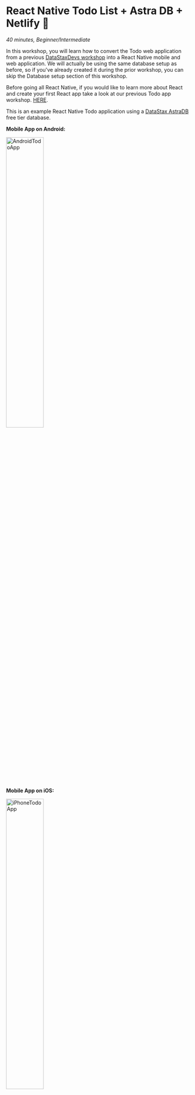 <!--- STARTEXCLUDE --->
<h1><a class="anchor" aria-hidden="true" id="react-native-todo-list-astra-db-netlify"> </a>React Native Todo List + Astra DB + Netlify 📒</h1>
<p><em>40 minutes, Beginner/Intermediate</em></p>
<p>In this workshop, you will learn how to convert the Todo web application from a previous <a href="https://github.com/datastaxdevs/appdev-week1-todolist" target="_blank">DataStaxDevs workshop</a> into a React Native mobile and web application. We will actually be using the same database setup as before, so if you've already created it during the prior workshop, you can skip the Database setup section of this workshop.</p>
<p>Before going all React Native, if you would like to learn more about React and create your first React app take a look at our previous Todo app workshop. <a href="https://github.com/datastaxdevs/appdev-week1-todolist" target="_blank">HERE</a>.</p>
<p>This is an example React Native Todo application using a <a href="https://dtsx.io/appdev-7-7" target="_blank">DataStax AstraDB</a> free tier database.</p>
<!--- ENDEXCLUDE --->
<p><strong>Mobile App on Android:</strong></p>
<img width="45%" alt="AndroidTodoApp" src="https://user-images.githubusercontent.com/82838476/130680926-3cb3732a-e3ef-4167-8f09-0a25bf8732e5.png">
<p><strong>Mobile App on iOS:</strong></p>
<img width="45%" alt="iPhoneTodoApp" src="https://user-images.githubusercontent.com/82838476/130680807-a7108e00-55a2-42c5-a5f0-3f258b6d9d39.png">
<p><strong>Web Application in Chrome:</strong></p>
<img width="1680" alt="WebBrowserToDoApp" src="https://user-images.githubusercontent.com/82838476/129105493-4668143d-a923-437c-b19d-809fa7c55066.png">
<h2><a class="anchor" aria-hidden="true" id="objectives"> </a>🎯 Objectives</h2>
<ul>
<li>Implement a <strong>React Native</strong> Todo app using Expo</li>
<li>Learn about <strong>React Native</strong> components and how they are used to dynamically update the DOM with new information</li>
<li>Learn how to convert a React web app to a <strong>React Native</strong> mobile and web app</li>
<li>Learn how <strong>state</strong> and <strong>props</strong> changes are used</li>
<li>Leverage Netlify and DataStax AstraDB</li>
</ul>
<h2><a class="anchor" aria-hidden="true" id="frequently-asked-questions"> </a>ℹ️ Frequently asked questions ℹ️</h2>
<ul>
<li><em>Are there any prerequites?</em></li>
</ul>
<blockquote>
<ul>
<li>You will need a <a href="https://github.com/" target="_blank">GitHub account</a></li>
<li>You will need to <a href="https://expo.dev/client" target="_blank">download Expo Go</a> on your mobile phone (if you wish to do that part)</li>
</ul>
</blockquote>
<ul>
<li><em>What other prerequisites are there?</em></li>
</ul>
<blockquote>
<ul>
<li>You will also need an Astra DB account, but we'll work through that in the exercises</li>
<li>Use <strong>Chrome</strong> or <strong>Firefox</strong> for the best experience. Other browsers are great, but don't work well with the GitPod integration we use a bit later.</li>
</ul>
</blockquote>
<ul>
<li><em>Can I run the workshop on my computer?</em></li>
</ul>
<blockquote>
<p>There is nothing preventing you from running the workshop on your own machine.<br />
If you do so, you will need</p>
<ul>
<li>git installed on your local system</li>
<li><a href="https://www.whitesourcesoftware.com/free-developer-tools/blog/update-node-js/" target="_blank">node 15 and npm 7 or later</a></li>
<li><a href="https://docs.expo.dev/get-started/installation/" target="_blank">Expo CLI, Watchman, Xcode, Android Studio, and an iPhone or Android</a></li>
</ul>
<p>You will have to adapt commands and paths based on your environment and install the dependencies by yourself. <strong>We won't provide support</strong> to keep on track with schedule. However, we will do our best to give you the info you need to be successful.</p>
</blockquote>
<ul>
<li><em>Do I need to pay for anything for this workshop?</em></li>
</ul>
<blockquote>
<ul>
<li><strong>No.</strong> All tools and services we provide here are FREE.</li>
</ul>
</blockquote>
<ul>
<li><em>Will I get a certificate if I attend this workshop?</em></li>
</ul>
<blockquote>
<p>Attending the session is not enough. You need to complete the homework detailed below and you will get a nice badge.</p>
</blockquote>
<h2><a class="anchor" aria-hidden="true" id="materials-for-the-session"> </a>Materials for the Session</h2>
<p>It doesn't matter if you join our workshop live or you prefer to do at your own pace, we have you covered. In this repository, you'll find everything you need for this workshop:</p>
<ul>
<li><a href="./slides.pdf" target="_blank">Slide deck</a></li>
<li><a href="https://bit.ly/cassandra-workshop" target="_blank">Discord chat</a></li>
<li><a href="https://community.datastax.com/" target="_blank">Questions and Answers</a></li>
</ul>
<h2><a class="anchor" aria-hidden="true" id="homework"> </a>Homework</h2>
<img src="https://github.com/datastaxdevs/workshop-todo-native-mobile/raw/master/tutorial/images/react-badge.png?raw=true" width="200" align="right" />
<p>Don't forget to complete your upgrade and get your verified skill badge! Finish and submit your homework!</p>
<ol>
<li>Complete your mobile app deployment by completing the practice steps below <strong>THROUGH STEP 9</strong> by launching the app in GitPod and viewing it in Expo Go</li>
<li>A single image of the working mobile app with some fun todo items deployed on your phone is fine (if you cannot do this on your phone a screen of the web app is just fine)</li>
<li>Extra credit to fully deploy this up on Netlify and access from your mobile device using steps 10 and 11</li>
<li>Submit your homework <a href="https://github.com/datastaxdevs/workshop-todo-native-mobile/issues/new?assignees=HadesArchitect%2C+SonicDMG%2C+RyanWelford&amp;labels=homework%2C+wait+for+review&amp;template=homework-assignment.md&amp;title=%5BHW%5D+%3CNAME%3E" target="_blank">here</a></li>
</ol>
<p>That's it, you are done! Expect an email next week!</p>
<h1><a class="anchor" aria-hidden="true" id="let-s-start"> </a>Let's start</h1>
<h2><a class="anchor" aria-hidden="true" id="table-of-contents"> </a>Table of contents</h2>
<ol>
<li><a href="#1-login-or-register-to-astradb-and-create-database" target="_blank">Login or Register to AstraDB and Create Database</a></li>
<li><a href="#2-create-a-security-token" target="_blank">Create a Security Token</a></li>
<li><a href="#3-deploy-to-netlify" target="_blank">Deploy to Netlify</a></li>
<li><a href="#4-access-your-github-repository-and-launch-gitpod-ide" target="_blank">Access your GitHub repository and Launch GitPod IDE</a></li>
<li><a href="#5-check-node-and-npm-versions-in-gitpod" target="_blank">Check Node and NPM versions in GitPod</a></li>
<li><a href="#6-register-for-an-expo-account-in-gitpod" target="_blank">Register for an Expo Account in GitPod</a></li>
<li><a href="#7-install-expo-mobile-application-on-your-phone" target="_blank">Install Expo Mobile Application on Your Phone</a></li>
<li><a href="#8-launch-the-todo-app" target="_blank">Launch the Todo app</a></li>
<li><a href="#9-view-mobile-app" target="_blank">View Mobile App</a></li>
<li><a href="#10-link-to-and-configure-netlify" target="_blank">Link to and Configure Netlify</a></li>
<li><a href="#11-deploy-to-production" target="_blank">Deploy to Production</a></li>
</ol>
<p><strong>Part 1: Create the Database</strong></p>
<h2><a class="anchor" aria-hidden="true" id="1-login-or-register-to-astradb-and-create-database"> </a>1. Login or Register to AstraDB and create database</h2>
<p><strong><code>ASTRADB</code></strong> is the simplest way to run Cassandra with zero operations at all - just push the button and get your cluster. No credit card required, $25.00 USD credit every month, roughly 5M writes, 30M reads, 40GB storage monthly - sufficient to run small production workloads.</p>
<h3><a class="anchor" aria-hidden="true" id="step-1a-click-the-button-to-login-or-register-with-datastax-you-can-use-your-code-github-code-code-google-code-accounts-or-register-with-an-code-email-code"> </a>✅ Step 1a: Click the button to login or register with Datastax. You can use your <code>Github</code>, <code>Google</code> accounts or register with an <code>email</code>.</h3>
<p><em>Make sure to chose a password with minimum 8 characters, containing upper and lowercase letters, at least one number and special character</em></p>
<p><a href="https://astra.dev/8-26" target="_blank"><img src="https://github.com/datastaxdevs/workshop-graphql-netflix/blob/main/img/create_astra_db.png?raw=true" /></a></p>
<ul>
<li>
<details><summary>Show me!</summary>
  <img src="https://github.com/datastaxdevs/workshop-spring-stargate/raw/main/images/tutorials/astra-create-db.gif?raw=true" />
</li>
</ul>
</details>
<p><strong>Use the following values when creating the database</strong></p>
<table>
<thead>
<tr>
<th>Field</th>
<th>Value</th>
</tr>
</thead>
<tbody>
<tr>
<td><strong>database name</strong></td>
<td><code>todos_native_workshop_db</code></td>
</tr>
<tr>
<td><strong>keypace</strong></td>
<td><code>todos</code></td>
</tr>
<tr>
<td><strong>Cloud Provider</strong></td>
<td><em>Use the one you like, click a cloud provider logo,  pick an Area in the list and finally pick a region.</em></td>
</tr>
</tbody>
</table>
<p><em>You can technically use whatever you want and update the code to reflect the keyspace. This is really to get you on a happy path for the first run.</em></p>
<p>You will see your new database <code>pending</code> in the Dashboard.</p>
<p><img src="https://github.com/datastaxdevs/workshop-graphql-netflix/blob/main/tutorial/images/db-pending.png?raw=true" alt="image" /></p>
<p>The status will change to <code>Active</code> when the database is ready, this will only take 2-3 minutes. You will also receive an email when it is ready.</p>
<p><a href="#table-of-contents" target="_blank">🏠 Back to Table of Contents</a></p>
<h2><a class="anchor" aria-hidden="true" id="2-create-a-security-token"> </a>2. Create a Security Token</h2>
<p>✅  <strong>Step 2a:</strong>  <a href="https://docs.datastax.com/en/astra/docs/manage-application-tokens.html" target="_blank">Create a token for your app</a> to use in the settings screen. Use &quot;Database Administrator&quot; permission.</p>
<p>✅  <strong>Step 2b:</strong>  Copy the token value (eg <code>AstraCS:KDfdKeNREyWQvDpDrBqwBsUB:ec80667c...</code>) in your clipboard and save the CSV, this value would not be provided afterward.</p>
<p><strong>👁️ Expected output</strong></p>
<ul>
<li>
<details><summary>Show me!</summary>
  <img src="https://github.com/datastaxdevs/workshop-graphql-netflix/blob/main/tutorial/images/astra-create-token.gif?raw=true" />
</li>
</ul>
</details>
<blockquote>
<p><strong>⚠️ Important</strong></p>
<pre><code>The instructor will show you on screen how to create a token 
but will have to destroy to token immediately for security reasons.
</code></pre>
</blockquote>
<p><a href="#table-of-contents" target="_blank">🏠 Back to Table of Contents</a></p>
<h2><a class="anchor" aria-hidden="true" id="3-deploy-to-netlify"> </a>3. Deploy to Netlify</h2>
<ul>
<li>
<details><summary> What does the netlify deploy button do?</summary>The Netlify deploy button will:<ul>
  <li>Create a new repository for you on Github</li>
  <li>Create a site on Netlify</li>
  <li>Link the two together.</li></ul>
</li>
</ul>
</details>
<ul>
<li>
<p>Click the button to deploy</p>
<p><a href="https://app.netlify.com/start/deploy?repository=https://github.com/datastaxdevs/workshop-todo-native-mobile" target="_blank"><img src="https://www.netlify.com/img/deploy/button.svg" alt="Deploy to Netlify" /></a></p>
</li>
</ul>
<ul>
<li>
<details><summary>Show me!</summary>
 <img src="https://github.com/datastaxdevs/appdev-week2-tiktok/blob/master/tutorial/images/deploy-to-netlify.gif?raw=true" />
 </details>
</li>
</ul>
<p>This will take a few minutes.</p>
<ul>
<li>
<p>If there is a pre-existing account in Netlify, make sure the Netlify account settings show that it's connected to the appropriate git repository (and you can ignore the error),</p>
<details>
<summary>Show me! </summary>
<img src="https://github.com/datastaxdevs/workshop-todo-native-mobile/raw/master/tutorial/images/netlify-connect-01.png" />
</details>
</li>
<li>
<p>Click on <code>Site deploy in progress</code> within the Netlify UI,</p>
<details>
<summary>Show me! </summary>
<img src="https://github.com/datastaxdevs/appdev-week2-tiktok/blob/master/tutorial/images/deploy-1.png" />
</details>
</li>
<li>
<p>Click the top deploy link to see the build process.</p>
<details>
<summary>Show me! </summary>
<img src="https://github.com/datastaxdevs/appdev-week2-tiktok/blob/master/tutorial/images/deploy-2.png" />
</details>
</li>
<li>
<p>Wait until the build complete <code>Netlify Build Complete</code>,  <strong>When you see Pushing to repository</strong> you're ready to move on.</p>
<details>
<summary>Show me! </summary>
<img src="https://github.com/datastaxdevs/appdev-week2-tiktok/blob/master/tutorial/images/deploy-3.png" />
</details>
</li>
<li>
<p>Scroll up to the top and click on the site name (it'll be after {yourlogin}'s Team next to the Netlify button).</p>
<details>
<summary>Show me! </summary>
<img src="https://github.com/datastaxdevs/appdev-week2-tiktok/blob/master/tutorial/images/deploy-4.png" />
</details>
</li>
</ul>
<p><a href="#table-of-contents" target="_blank">🏠 Back to Table of Contents</a></p>
<p><strong>Part 2: Launch the Native Application</strong></p>
<h2><a class="anchor" aria-hidden="true" id="4-access-your-github-repository-and-launch-gitpod-ide"> </a>4. Access your GitHub repository and Launch GitPod IDE</h2>
<p>✅  <strong>Step 4a:</strong></p>
<ul>
<li>Click on the <code>GitHub</code> in <code>Deploys from GitHub</code> to get back to your new repository.  Scroll to where you were in the README.<br />
<img src="https://github.com/datastaxdevs/appdev-week3-graphql/blob/main/tutorial/images/deploy-5.png?raw=true" /></li>
</ul>
<p>✅  <strong>Step 4b:</strong></p>
<ul>
<li>Click the button to launch the GitPod IDE from <strong>YOUR</strong> repository.</li>
</ul>
<p><a href="https://gitpod.io/from-referrer/" target="_blank"><img src="https://gitpod.io/button/open-in-gitpod.svg" alt="Open in Gitpod" /></a></p>
<h4><a class="anchor" aria-hidden="true" id="wait-before-moving-on-ensure-you-are-working-out-of-your-repository-not-the-datastaxdevs-repository"> </a>WAIT! Before moving on ensure you are working out of YOUR repository, not the datastaxdevs repository.</h4>
<ul>
<li>From your GitPod terminal execute the following command</li>
</ul>
<pre><code>git remote -v
</code></pre>
<p>If you are still using the <code>datastaxdevs</code> repo please ensure to follow the previous step, <a href="#3-deploy-to-netlify" target="_blank">step3</a> to get to your repo.</p>
<p>ℹ️ <em>It may take 3-5 minutes for GitPod to fully initialize.</em></p>
<blockquote>
<p>(<em>Note</em>: if the Gitpod button does not work, for example you are using Safari, don't despair!<br />
You can manually build the URL you need and open it in a new tab like this: <code>https://gitpod.io/#&lt;YOUR REPO FULL URL&gt;</code>,<br />
pasting in it the full address of <strong>your</strong> GitHub repository. For example,<br />
<code>https://gitpod.io/#https://github.com/JohnSmith/workshop-todo-native-mobile</code>, assuming you are &quot;JohnSmith&quot;<br />
on Github and your repo is &quot;workshop-todo-native-mobile&quot;).</p>
</blockquote>
<ul>
<li>Check out the <strong>.gitpod.yml</strong> file to see the environment setup. We've installed the Expo CLI, the Netlify CLI, and updated Node and NPM for you already.</li>
</ul>
<h2><a class="anchor" aria-hidden="true" id="5-check-node-and-npm-versions-in-gitpod"> </a>5. Check Node and NPM versions in GitPod</h2>
<p>✅  <strong>Step 5a:</strong></p>
<ul>
<li>Create split terminals</li>
</ul>
<p><strong>Click on the double-panel icon:</strong></p>
<img width="567" alt="Screen Shot 2021-08-17 at 2 06 26 PM" src="https://user-images.githubusercontent.com/82838476/130680540-601d7a0c-b30f-4d4a-8ec7-32d930157cec.png">
<p><strong>End Result:</strong></p>
 <img width="1223" alt="Screen Shot 2021-08-24 at 2 39 22 PM" src="https://user-images.githubusercontent.com/82838476/130693619-655e8e6f-9e10-4a6e-969d-b0461a5d77c7.png">
<p>✅  <strong>Step 5b:</strong><br />
You will need node 15 and npm 7 or later in both terminals.</p>
<pre lang="bash"><code>npm -v
</code></pre>
<pre lang="bash"><code>node -v
</code></pre>
<p>If either are not updated, run the following commands respectively.</p>
<pre lang="bash"><code>nvm install node
</code></pre>
<h2><a class="anchor" aria-hidden="true" id="6-register-for-an-expo-account-in-gitpod"> </a>6. Register for an Expo Account in GitPod</h2>
<p>If you don't have an account:</p>
<pre lang="bash"><code>expo register
</code></pre>
<p>Open <a href="https://expo.dev/signup" target="_blank">https://expo.dev/signup</a> <strong>in a new tab</strong>.</p>
<p><em>Note, when using GitPod the preview pane will not display this properly. You must click the &quot;open in a new window&quot; button in the very top right of the preview pane.</em></p>
<p>Login to your account in the terminal:</p>
<pre lang="bash"><code>expo login
</code></pre>
<p>Double check that you are logged in.</p>
<pre lang="bash"><code>expo whoami 
</code></pre>
<p>You should see:</p>
<img width="427" alt="Screen Shot 2021-08-24 at 12 41 00 PM" src="https://user-images.githubusercontent.com/82838476/130679435-ea46b61a-b7b1-48da-a578-ab84f0a665fe.png">
<h2><a class="anchor" aria-hidden="true" id="7-install-expo-mobile-application-on-your-phone"> </a>7. Install Expo Mobile Application on Your Phone</h2>
<p>Download the Expo App from the Android Play Store or iOS App Store.</p>
<p><strong>Android:</strong></p>
<img width="45%" alt="PlayStore" src="https://user-images.githubusercontent.com/82838476/130651174-ed432081-811f-48f9-a161-1175c64a8680.jpg">
<p><strong>iOS:</strong></p>
<img width="45%" alt="AppStore" src="https://user-images.githubusercontent.com/82838476/130651399-649bdc12-5fd4-4760-81a7-5871846091e4.png">
<h2><a class="anchor" aria-hidden="true" id="8-launch-the-todo-app"> </a>8. Launch the Todo app</h2>
<p>✅  <strong>Step 8a:</strong> Retrieve application token to securely connect to the database</p>
<p>Use the token you previously generated. If you no longer have the token and did not download a .csv, you can generate a new token using <a href="#2-create-a-security-token" target="_blank">the instructions above</a></p>
<p>✅  <strong>Step 8b:</strong> Configure Environment Variables and Install Dependencies</p>
<ol>
<li>Set up your Astra Environment</li>
</ol>
<p>In the repository directory run the following command  to set up your Astra environment.  Note that this does require Node 15 and NPM 7 to work.  You can install a node version manager like <code>nvm</code> or <code>n</code> to use multiple versions on your system.</p>
<pre lang="bash"><code>npm exec astra-setup todos_native_workshop_db todos
</code></pre>
<ul>
<li>You will be asked to: <strong>Please paste the Database Admin Token here</strong> so copy over the Token you saved earlier, and hit enter. It will start with AstraCSAstraCS:cvdPRONUrUUT:...</li>
</ul>
<img width="738" alt="Screen Shot 2021-08-24 at 12 17 57" src="https://user-images.githubusercontent.com/82838476/130652258-5a8a5da0-b2a4-4acf-9d1c-3b3a98a97d6a.png">
<p>✅  <strong>Step 8c:</strong> Add Host URL to .env</p>
<p>Get workspace URL:</p>
<pre lang="bash"><code>bash hostURL.sh
</code></pre>
<p>Final output should look like the below:</p>
<img width="452" alt="Screen Shot 2021-08-17 at 9 13 21 PM" src="https://user-images.githubusercontent.com/82838476/129835879-135a30f4-b3bc-4ca5-889b-4483176d77f3.png">
<p>You can see the output of the .env file by running <code>cat .env</code>.</p>
<p>✅  <strong>Step 8d:</strong> Start Netlify and Expo</p>
<ul>
<li>Run the application (Ignore the QR code generated here)</li>
</ul>
<pre><code>netlify dev ; gp preview $(gp url 8888)
</code></pre>
<p>If this doesn't open in the right port (for example, 19003) - swap the port number to 8888. You will get the right url by running:</p>
<pre><code>gp preview $(gp url 8888)
</code></pre>
<p>In a new terminal window: (or have a split terminal)</p>
<pre><code>expo start --tunnel
</code></pre>
<p>Enter 'y' for yes when asked to use another port. Port 19000 is being used for the web app launched with netlify dev, that starts the web app with expo start --web (This opens when you run netlify dev.)</p>
  <img width="45%" alt="Screen Shot 2021-08-08 at 11 44 25 PM" src="https://user-images.githubusercontent.com/82838476/128941524-db4b7c9a-d21f-41e8-bc6d-729b189d6325.png">
<p>✅  <strong>Step 8e:</strong> Launch your app in the web browser</p>
<p>Open your web application at the URL specified in the HOST line of your .env file in a new tab in your browser.</p>
<p><strong>Web Application in Chrome:</strong></p>
<img width="1680" alt="WebBrowserToDoApp" src="https://user-images.githubusercontent.com/82838476/129105493-4668143d-a923-437c-b19d-809fa7c55066.png">
<p>✅  <strong>Step 8f:</strong> Launch your app on your mobile device</p>
<p><strong>Scan the QR code</strong> with your phone camera to open your application in the Expo App! You may need to resize the terminal to make the QR code render properly. You can also scan the QR code from within the Expo Go app. Once the QR code is scanned, it may take a few minutes for the app to be loaded and run on your phone.</p>
<p>Scanning in the Expo Go App:</p>
<img width="45%" alt="WebBrowserTodoApp" src="https://user-images.githubusercontent.com/82838476/130652900-fbdf3874-b014-445d-ba9b-c3a2996defef.jpg">
<h2><a class="anchor" aria-hidden="true" id="9-view-mobile-app"> </a>9. View Mobile App</h2>
<p>✅  <strong>Step 9a:</strong> Launch your app on your mobile device</p>
<p>You may see this screen for a while -- Expo Go is loading the application.</p>
<img width="45%" alt="WebBrowserTodoApp" src="https://user-images.githubusercontent.com/82838476/130679108-b6e0ef6f-e9b2-4571-a89b-35f5b98162d4.jpg">
<p>Add some items to your Todo list (type in the 'What needs to be done?' input and hit enter)! These get stored in Astra DB.</p>
<p>See examples of what your finished product should look like:</p>
<p><strong>Mobile App on Android:</strong></p>
<img width="45%" alt="AndroidTodoApp" src="https://user-images.githubusercontent.com/82838476/130680926-3cb3732a-e3ef-4167-8f09-0a25bf8732e5.png">
<p><strong>Mobile App on iOS:</strong></p>
<img width="45%" alt="iPhoneTodoApp" src="https://user-images.githubusercontent.com/82838476/130680807-a7108e00-55a2-42c5-a5f0-3f258b6d9d39.png">
<p>✅  <strong>Step 9b:</strong> See your Todos in Astra DB.</p>
<ul>
<li>Navigate to the Dashboard in Astra DB and click on the todos_native_workshop_db.</li>
</ul>
<img width="45%" alt="Screen Shot 2021-08-24 at 9 49 13 AM" src="https://user-images.githubusercontent.com/82838476/130657937-b25aed15-c14a-4e88-b065-b930c475c998.png">
<ul>
<li>Then click on the CQL tab.</li>
</ul>
<img width="45%" alt="Screen Shot 2021-08-24 at 9 49 28 AM" src="https://user-images.githubusercontent.com/82838476/130657954-32d9840b-2fff-4783-b171-7ca013cd8062.png">
<p>Finally, run the following commands:</p>
<pre><code>use todos;
</code></pre>
<pre><code>describe tables;
</code></pre>
<pre><code>select * from rest;
</code></pre>
<p>The output should look like the following:</p>
<img width="45%" alt="Screen Shot 2021-08-24 at 12 33 32" src="https://user-images.githubusercontent.com/82838476/130656955-253b9857-7200-4414-a309-b6acff53cbc8.png">
<h2><a class="anchor" aria-hidden="true" id="10-link-to-and-configure-netlify"> </a>10. Link to and Configure Netlify</h2>
<p>Execute each of the commands below to link your code to your Netlify deployment.</p>
<ul>
<li>First thing, we'll need to <strong>STOP</strong> both programs running: the <code>netlify dev</code> command we issued a moment ago, as well as the expo start --tunnel command. In the terminal where you executed the netlify command issue a <code>CTRL-C</code> (control key + the C key) in order to stop the process. From here on, you will only need one console.</li>
<li>Then continue with the following commands</li>
<li>This will pop up a browser to authenticate with netlify</li>
</ul>
<pre><code>netlify login
</code></pre>
<p><em>Note, when using GitPod the preview pane will not display this properly. You must click the &quot;open in a new window&quot; button in the very top right of the preview pane.</em></p>
<ul>
<li>This will link your workspace to the associated site</li>
</ul>
<pre><code>netlify link
</code></pre>
<ul>
<li>Update the environment variables in your .env file - (See generateEndpoint function in api.js to see why we do this).</li>
</ul>
<p>Before:</p>
<pre><code>IS_PROD=&quot;false&quot;
GITPOD=&quot;true&quot;
</code></pre>
<p>After:</p>
<pre><code>IS_PROD=&quot;true&quot;
GITPOD=&quot;false&quot;
</code></pre>
<ul>
<li>This will take the .env file created by astra-setup and upload it to netlify</li>
</ul>
<pre><code>netlify env:import .env
</code></pre>
<!--
  * Will be used to allow you to execute `netlify open`
  ```
  netlify sites:list
  ```
-->
<h2><a class="anchor" aria-hidden="true" id="11-deploy-to-production"> </a>11. Deploy to Production</h2>
<p>Now that you've hooked everything up, time to deploy to production.</p>
<ul>
<li>Run</li>
</ul>
<pre><code>netlify build
</code></pre>
<ul>
<li>Then run</li>
</ul>
<pre><code>netlify deploy --prod
</code></pre>
<ul>
<li>Then finally run</li>
</ul>
<pre><code>netlify open:site
</code></pre>
<p>You've deployed your app to Netlify!</p>
<p><a href="#table-of-contents" target="_blank">🏠 Back to Table of Contents</a></p>
<h1><a class="anchor" aria-hidden="true" id="need-a-refresher-on-react-basics"> </a>Need a refresher on React Basics?</h1>
<details><summary>Take me to the React stuff</summary>
  We've created a separate repo going over the Basics of React. To get there, click the link below.
<p><a href="https://github.com/datastaxdevs/react-basics" target="_blank">GOTO React-Basics</a></p>
<p>When you're done, just click on the &quot;Back to Main&quot; breadcrumb to come back here.</p>
</details>
<h3><a class="anchor" aria-hidden="true" id="things-to-note"> </a>Things to Note:</h3>
<ul>
<li>The contents of this repo are based on <a href="https://github.com/tjake/todo-astra-react-serverless/" target="_blank">Jake's port</a> of the <a href="https://github.com/tastejs/todomvc/tree/master/examples/react">TodoMVC code</a> originally written by <a href="https://github.com/petehunt">Pete Hunt</a>.</li>
<li>The example is modified from <a href="https://github.com/huksley/todo-react-ssr-serverless" target="_blank">https://github.com/huksley/todo-react-ssr-serverless</a>.</li>
</ul>
<!--- ENDEXCLUDE --->
